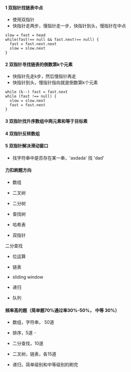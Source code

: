 #### 1 双指针找链表中点
- 使用双指针
- 快指针走两步，慢指针走一步，快指针到头，慢指针在中点
```
slow = fast = head
while(fast!== null && fast.next!== null) {
  fast = fast.next.next
  slow = slow.next
}
```
#### 2 双指针寻找链表的倒数第k个元素
- 快指针先走k步，然后慢指针再走
- 快指针到头，慢指针指向就是倒数第k个元素
```
while (k--) fast = fast.next
while (fast !== null) {
  slow = slow.next
  fast = fast.next
}
```
#### 3 双指针找升序数组中两元素和等于目标素
#### 4 双指针反转数组
#### 5 双指针解决滑动窗口
- 找字符串中是否存在某一串，'asdada' 找 'dad'

#### 力扣刷题方向 

- 数组
- 二叉树

- 二分树

- 查找树

- 哈希表

- 双指针

二分查找






- 位运算

- 链表

- sliding window

- 递归

- 队列

#### 频率高的题（简单题70%通过率30%-50%， 中等 30%）

- 数组，字符串， 50道

- 排序，5道
··

- 二分查找，10道

- 二叉树，链表，各15道

- 递归，简单级别和中等级别的刷完
